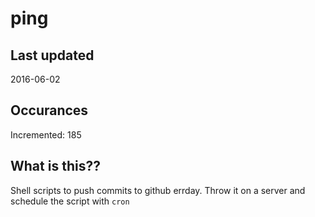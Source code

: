 # ping

## Last updated
2016-06-02

## Occurances
Incremented: 185

## What is this?? 
Shell scripts to push commits to github errday. Throw it on a server and schedule the script with `cron`
